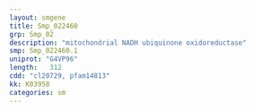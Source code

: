 ```yaml
---
layout: smgene
title: Smp_022460
grp: Smp_02
description: "mitochondrial NADH ubiquinone oxidoreductase"
smp: Smp_022460.1
uniprot: "G4VP96"
length:   312
cdd: "cl20729, pfam14813"
kk: K03958
categories: sm
---
```

